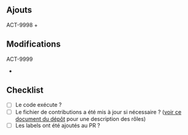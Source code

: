 
<!--- Ajoute le label "contenu" au Pull Request. -->
<!--- Ajoute les labels pour les cours dont tu as modifié quelque chose au Pull Request. -->
<!--- Remplace les sigles de cours 9998 et 9999 par le(s) cours modifié(s).  -->
<!--- Inscrire dans cette section les cours / fichiers pour lesquels t'as ajouté quelque chose de nouveau. -->
## Ajouts
ACT-9998
+ 
  
<!--- Inscrire dans cette section les cours / fichiers pour lesquels t'as modifié quelque chose qui était déjà présent. -->
## Modifications
ACT-9999

+ 
  
<!--- Soit mettre un x entre les carrés ou tu pourrais le faire après avoir créé le PR. -->
##  Checklist
- [ ] Le code exécute ?
- [ ] Le fichier de contributions a été mis à jour si nécessaire ?  ([voir ce document du dépôt](https://github.com/ressources-act/Guide_de_survie_en_actuariat/blob/master/02_Cheatsheets/contributeurs/contributeurs-cheatshts.pdf) pour une description des rôles)
- [ ] Les labels ont été ajoutés au PR ?
